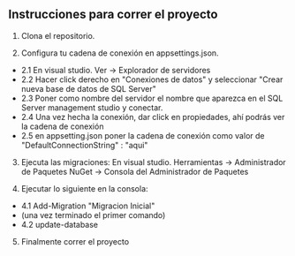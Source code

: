 ## Instrucciones para correr el proyecto

1. Clona el repositorio.

2. Configura tu cadena de conexión en appsettings.json.
  - 2.1 En visual studio. Ver -> Explorador de servidores
  - 2.2 Hacer click derecho en "Conexiones de datos" y seleccionar "Crear nueva base de datos de SQL Server"
  - 2.3 Poner como nombre del servidor el nombre que aparezca en el SQL Server management studio y conectar.
  - 2.4 Una vez hecha la conexión, dar click en propiedades, ahí podrás ver la cadena de conexión
  - 2.5 en appsetting.json poner la cadena de conexión como valor de "DefaultConnectionString" : "aqui"

3. Ejecuta las migraciones:
   En visual studio. Herramientas -> Administrador de Paquetes NuGet -> Consola del Administrador de Paquetes

4. Ejecutar lo siguiente en la consola:
  - 4.1 Add-Migration "Migracion Inicial" 
  - (una vez terminado el primer comando)
  - 4.2 update-database
   
5. Finalmente correr el proyecto
